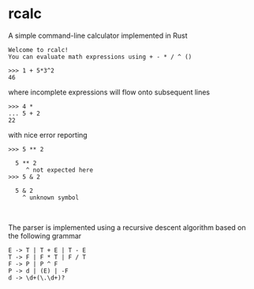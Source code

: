 # rcalc

A simple command-line calculator implemented in Rust
```
Welcome to rcalc!
You can evaluate math expressions using + - * / ^ ()

>>> 1 + 5*3^2
46
```

where incomplete expressions will flow onto subsequent lines
```
>>> 4 * 
... 5 + 2
22
```

with nice error reporting
```
>>> 5 ** 2

  5 ** 2
     ^ not expected here
>>> 5 & 2

  5 & 2
    ^ unknown symbol
```

<br/>

The parser is implemented using a recursive descent algorithm based on the following grammar
```
E -> T | T + E | T - E
T -> F | F * T | F / T
F -> P | P ^ F
P -> d | (E) | -F
d -> \d+(\.\d+)?
```
